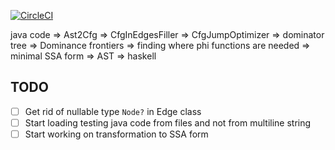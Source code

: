 [![CircleCI](https://circleci.com/gh/richiewenn/imp2fun.svg?style=svg)](https://circleci.com/gh/richiewenn/imp2fun)


java code => Ast2Cfg => CfgInEdgesFiller => CfgJumpOptimizer => dominator tree => Dominance frontiers 
=> finding where phi functions are needed => minimal SSA form => AST => haskell

## TODO
- [ ] Get rid of nullable type ```Node?``` in Edge class
- [ ] Start loading testing java code from files and not from multiline string
- [ ] Start working on transformation to SSA form 